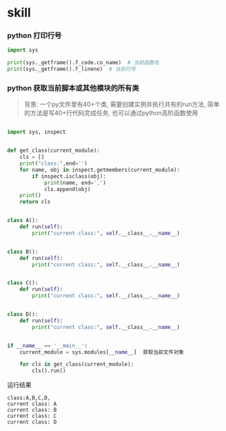 # skill


### python 打印行号
```python
import sys

print(sys._getframe().f_code.co_name)  # 当前函数名
print(sys._getframe().f_lineno)  # 当前行号
```



### python 获取当前脚本或其他模块的所有类

>背景: 一个py文件里有40+个类, 需要创建实例并执行共有的run方法, 简单的方法是写40+行代码完成任务, 也可以通过python高阶函数使用

```python

import sys, inspect


def get_class(current_module):
    cls = []
    print("class:",end='')
    for name, obj in inspect.getmembers(current_module):
        if inspect.isclass(obj):
            print(name, end=',')
            cls.append(obj)
    print()
    return cls


class A():
    def run(self):
        print("current class:", self.__class__.__name__)


class B():
    def run(self):
        print("current class:", self.__class__.__name__)


class C():
    def run(self):
        print("current class:", self.__class__.__name__)


class D():
    def run(self):
        print("current class:", self.__class__.__name__)


if __name__ == '__main__':
    current_module = sys.modules[__name__]  获取当前文件对象

    for cls in get_class(current_module):
        cls().run()


```


运行结果

```
class:A,B,C,D,
current class: A
current class: B
current class: C
current class: D

```